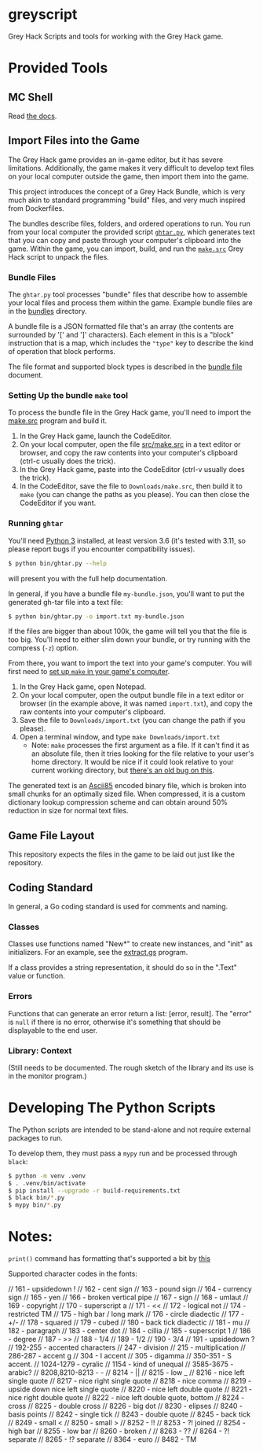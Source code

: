 # greyscript

Grey Hack Scripts and tools for working with the Grey Hack game.

# Provided Tools

## MC Shell

Read [the docs](mc.md).

## Import Files into the Game

The Grey Hack game provides an in-game editor, but it has severe limitations.  Additionally, the game makes it very difficult to develop text files on your local computer outside the game, then import them into the game.

This project introduces the concept of a Grey Hack Bundle, which is very much akin to standard programming "build" files, and very much inspired from Dockerfiles.

The bundles describe files, folders, and ordered operations to run.  You run from your local computer the provided script [`ghtar.py`](bin/ghtar.py), which generates text that you can copy and paste through your computer's clipboard into the game.  Within the game, you can import, build, and run the [`make.src`](src/make.src) Grey Hack script to unpack the files.

### Bundle Files

The `ghtar.py` tool processes "bundle" files that describe how to assemble your local files and process them within the game.  Example bundle files are in the [bundles](bundles/) directory.

A bundle file is a JSON formatted file that's an array (the contents are surrounded by '[' and ']' characters).  Each element in this is a "block" instruction that is a map, which includes the `"type"` key to describe the kind of operation that block performs.

The file format and supported block types is described in the [bundle file](bundle-files.md) document.

### Setting Up the bundle `make` tool

To process the bundle file in the Grey Hack game, you'll need to import the [make.src](src/make.src) program and build it.

1. In the Grey Hack game, launch the CodeEditor.
2. On your local computer, open the file [src/make.src](src/make.src) in a text editor or browser, and copy the raw contents into your computer's clipboard (ctrl-c usually does the trick).
3. In the Grey Hack game, paste into the CodeEditor (ctrl-v usually does the trick).
4. In the CodeEditor, save the file to `Downloads/make.src`, then build it to `make` (you can change the paths as you please).  You can then close the CodeEditor if you want.


### Running `ghtar`

You'll need [Python 3](https://www.python.org/) installed, at least version 3.6 (it's tested with 3.11, so please report bugs if you encounter compatibility issues).

```bash
$ python bin/ghtar.py --help
```

will present you with the full help documentation.

In general, if you have a bundle file `my-bundle.json`, you'll want to put the generated gh-tar file into a text file:

```bash
$ python bin/ghtar.py -o import.txt my-bundle.json
```

If the files are bigger than about 100k, the game will tell you that the file is too big.  You'll need to either slim down your bundle, or try running with the compress (`-z`) option.

From there, you want to import the text into your game's computer.  You will first need to [set up `make` in your game's computer](#setting-up-the-bundle-make-tool).

1. In the Grey Hack game, open Notepad.
2. On your local computer, open the output bundle file in a text editor or browser (in the example above, it was named `import.txt`), and copy the raw contents into your computer's clipboard.
3. Save the file to `Downloads/import.txt` (you can change the path if you please).
4. Open a terminal window, and type `make Downloads/import.txt`
    * Note: `make` processes the first argument as a file.  If it can't find it as an absolute file, then it tries looking for the file relative to your user's home directory.  It would be nice if it could look relative to your current working directory, but [there's an old bug on this](https://greytracker.org/bugzilla/show_bug.cgi?id=630).

The generated text is an [Ascii85](https://en.wikipedia.org/wiki/Ascii85) encoded binary file, which is broken into small chunks for an optimally sized file.  When compressed, it is a custom dictionary lookup compression scheme and can obtain around 50% reduction in size for normal text files.


## Game File Layout

This repository expects the files in the game to be laid out just like the repository.


## Coding Standard

In general, a Go coding standard is used for comments and naming.

### Classes

Classes use functions named "New*" to create new instances, and "init" as initializers.  For an example, see the [extract.gs](programs/extract.gs) program.

If a class provides a string representation, it should do so in the ".Text" value or function.

### Errors

Functions that can generate an error return a list: [error, result].  The "error" is `null` if there is no error, otherwise it's something that should be displayable to the end user.


### Library: Context

(Still needs to be documented.  The rough sketch of the library and its use is in the monitor program.)


# Developing The Python Scripts

The Python scripts are intended to be stand-alone and not require external packages to run.

To develop them, they must pass a `mypy` run and be processed through `black`:

```bash
$ python -m venv .venv
$ . .venv/bin/activate
$ pip install --upgrade -r build-requirements.txt
$ black bin/*.py
$ mypy bin/*.py
```


# Notes:

`print()` command has formatting that's supported a bit by [this](http://digitalnativestudios.com/textmeshpro/docs/rich-text/)

Supported character codes in the fonts:

// 161 - upsidedown !
// 162 - cent sign
// 163 - pound sign
// 164 - currency sign
// 165 - yen
// 166 - broken vertical pipe
// 167 - sign
// 168 - umlaut
// 169 - copyright
// 170 - superscript a
// 171 - <<
// 172 - logical not
// 174 - restricted TM
// 175 - high bar / long mark
// 176 - circle diadectic
// 177 - +/-
// 178 - squared
// 179 - cubed
// 180 - back tick diadectic
// 181 - mu
// 182 - paragraph
// 183 - center dot
// 184 - cillia
// 185 - superscript 1
// 186 - degree
// 187 - >>
// 188 - 1/4
// 189 - 1/2
// 190 - 3/4
// 191 - upsidedown ?
// 192-255 - accented characters
// 247 - division
// 215 - multiplication
// 286-287 - accent g
// 304 - I accent
// 305 - digamma
// 350-351 - S accent.
// 1024-1279 - cyralic
// 1154 - kind of unequal
// 3585-3675 - arabic?
// 8208,8210-8213 - -
// 8214 - ||
// 8215 - low _
// 8216 - nice left single quote
// 8217 - nice right single quote
// 8218 - nice comma
// 8219 - upside down nice left single quote
// 8220 - nice left double quote
// 8221 - nice right double quote
// 8222 - nice left double quote, bottom
// 8224 - cross
// 8225 - double cross
// 8226 - big dot
// 8230 - elipses
// 8240 - basis points
// 8242 - single tick
// 8243 - double quote
// 8245 - back tick
// 8249 - small <
// 8250 - small >
// 8252 - !!
// 8253 - ?! joined
// 8254 - high bar
// 8255 - low bar
// 8260 - broken /
// 8263 - ??
// 8264 - ?! separate
// 8265 - !? separate
// 8364 - euro
// 8482 - TM
